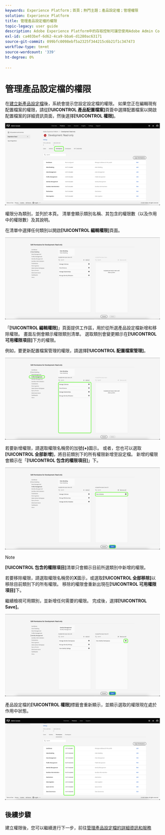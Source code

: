 ```yaml
---
keywords: Experience Platform；首頁；熱門主題；產品設定檔；管理權限
solution: Experience Platform
title: 管理產品設定檔的權限
topic-legacy: user guide
description: Adobe Experience Platform中的存取控制可讓您使用Adobe Admin Console管理各種平台功能的角色和權限。 本檔案是如何管理Platform產品設定檔權限的指南。
exl-id: ca403bef-6d62-4ca9-bba6-d1280ac63171
source-git-commit: 099bfc0098ebf5a2325f344215c6b21f1c347473
workflow-type: tm+mt
source-wordcount: '339'
ht-degree: 0%

---
```


# 管理產品設定檔的權限

在[建立新產品設定檔](#create-a-new-product-profile)後，系統會提示您設定設定檔的權限。 如果您正在編輯現有配置檔案的權限，請從&#x200B;**[!UICONTROL 產品配置檔案]**&#x200B;頁簽中選擇配置檔案以開啟配置檔案的詳細資訊頁面，然後選擇&#x200B;**[!UICONTROL 權限]**。

![權限](../images/permissions.png)

權限分為類別，並列於本頁。 清單會顯示類別名稱、其包含的權限數（以及作用中的權限數）及其說明。

在清單中選擇任何類別以開啟&#x200B;**[!UICONTROL 編輯權限]**&#x200B;頁面。

![編輯權限](../images/edit-permissions.png)

「**[!UICONTROL 編輯權限]**」頁面提供工作區，用於從所選產品設定檔新增和移除權限。 畫面左側會顯示權限類別清單。 選取類別會變更顯示在&#x200B;**[!UICONTROL 可用權限項目]**&#x200B;下方的權限。

例如，要更新配置檔案管理的權限，請選擇&#x200B;**[!UICONTROL 配置檔案管理]**。

![設定檔管理](../images/profile-management.png)

若要新增權限，請選取權限名稱旁的加號&#x200B;**(+)**&#x200B;圖示。 或者，您也可以選取&#x200B;**[!UICONTROL 全部新增]**，將目前類別下的所有權限新增至設定檔。 新增的權限會顯示在「**[!UICONTROL 包含的權限項目]**」下。

![新增權限](../images/add-permission.png)

>[!NOTE]
>
>**[!UICONTROL 包含的權限項目]**&#x200B;清單只會顯示目前所選類別中新增的權限。

若要移除權限，請選取權限名稱旁的&#x200B;**X**&#x200B;圖示，或選取&#x200B;**[!UICONTROL 全部移除]**&#x200B;以移除目前類別下的所有權限。 移除的權限會重新出現在&#x200B;**[!UICONTROL 可用權限項目]**&#x200B;下。

繼續檢視可用類別，並新增任何需要的權限。 完成後，選擇&#x200B;**[!UICONTROL Save]**。

![remove-permisson](../images/remove-permission.png)

產品設定檔的&#x200B;**[!UICONTROL 權限]**&#x200B;標籤會重新顯示，並顯示選取的權限現在處於作用中狀態。

![權限已更新](../images/permissions-updated.png)

## 後續步驟

建立權限後，您可以繼續進行下一步，前往[管理產品設定檔的詳細資訊和服務](details-and-services.md)
